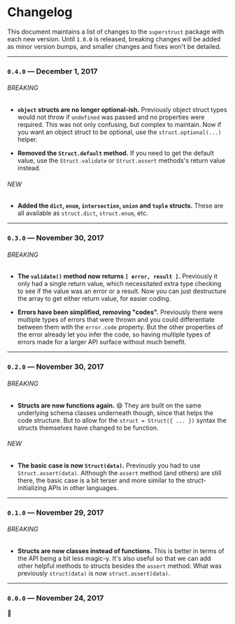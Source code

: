 
# Changelog

This document maintains a list of changes to the `superstruct` package with each new version. Until `1.0.0` is released, breaking changes will be added as minor version bumps, and smaller changes and fixes won't be detailed.


---


### `0.4.0` — December 1, 2017

###### BREAKING

- **`object` structs are no longer optional-ish.** Previously object struct types would not throw if `undefined` was passed and no properties were required. This was not only confusing, but complex to maintain. Now if you want an object struct to be optional, use the `struct.optional(...)` helper.

- **Removed the `Struct.default` method.** If you need to get the default value, use the `Struct.validate` or `Struct.assert` methods's return value instead.

###### NEW

- **Added the `dict`, `enum`, `intersection`, `union` and `tuple` structs.** These are all available as `struct.dict`, `struct.enum`, etc.


---


### `0.3.0` — November 30, 2017

###### BREAKING

- **The `validate()` method now returns `[ error, result ]`.** Previously it only had a single return value, which necessitated extra type checking to see if the value was an error or a result. Now you can just destructure the array to get either return value, for easier coding.

- **Errors have been simplified, removing "codes".** Previously there were multiple types of errors that were thrown and you could differentiate between them with the `error.code` property. But the other properties of the error already let you infer the code, so having multiple types of errors made for a larger API surface without much benefit.


---


### `0.2.0` — November 30, 2017

###### BREAKING

- **Structs are now functions again.** :smile: They are built on the same underlying schema classes underneath though, since that helps the code structure. But to allow for the `struct = Struct({ ... })` syntax the structs themselves have changed to be function.

###### NEW

- **The basic case is now `Struct(data)`.** Previously you had to use `Struct.assert(data)`. Although the `assert` method (and others) are still there, the basic case is a bit terser and more similar to the struct-initializing APIs in other languages.


---


### `0.1.0` — November 29, 2017

###### BREAKING

- **Structs are now classes instead of functions.** This is better in terms of the API being a bit less magic-y. It's also useful so that we can add other helpful methods to structs besides the `assert` method. What was previously `struct(data)` is now `struct.assert(data)`.


---


### `0.0.0` — November 24, 2017

:tada:
